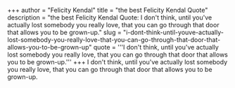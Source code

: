 +++
author = "Felicity Kendal"
title = "the best Felicity Kendal Quote"
description = "the best Felicity Kendal Quote: I don't think, until you've actually lost somebody you really love, that you can go through that door that allows you to be grown-up."
slug = "i-dont-think-until-youve-actually-lost-somebody-you-really-love-that-you-can-go-through-that-door-that-allows-you-to-be-grown-up"
quote = '''I don't think, until you've actually lost somebody you really love, that you can go through that door that allows you to be grown-up.'''
+++
I don't think, until you've actually lost somebody you really love, that you can go through that door that allows you to be grown-up.
